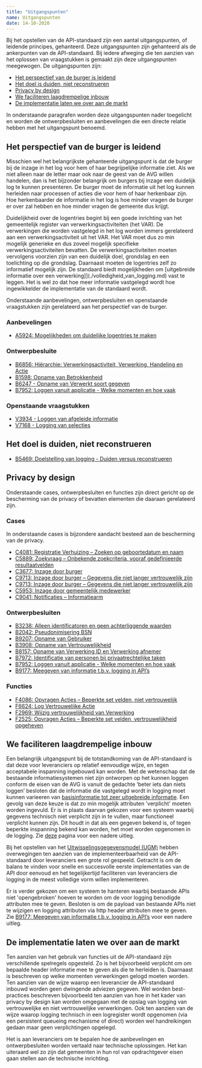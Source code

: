 ```yaml
---
title: "Uitgangspunten"
name: Uitgangspunten
date: 14-10-2020
---
```

Bij het opstellen van de API-standaard zijn een aantal uitgangspunten, of leidende principes, gehanteerd. Deze uitgangspunten zijn gehanteerd als de ankerpunten van de API-standaard. Bij iedere afweging die ten aanzien van het oplossen van vraagstukken is gemaakt zijn deze uitgangspunten meegewogen. De uitgangspunten zijn:

- [Het perspectief van de burger is leidend](https://github.com/VNG-Realisatie/gemma-verwerkingenlogging/blob/master/docs/_content/achtergronddocumentatie/uitgangspunten.md#het-perspectief-van-de-burger-is-leidend)
- [Het doel is duiden, niet reconstrueren](https://github.com/VNG-Realisatie/gemma-verwerkingenlogging/blob/master/docs/_content/achtergronddocumentatie/uitgangspunten.md#het-doel-is-duiden-niet-reconstrueren)
- [Privacy by design](https://github.com/VNG-Realisatie/gemma-verwerkingenlogging/blob/master/docs/_content/achtergronddocumentatie/uitgangspunten.md#privacy-by-design)
- [We faciliteren laagdrempelige inbouw](https://github.com/VNG-Realisatie/gemma-verwerkingenlogging/blob/master/docs/_content/achtergronddocumentatie/uitgangspunten.md#we-faciliteren-laagdrempelige-inbouw)
- [De implementatie laten we over aan de markt](https://github.com/VNG-Realisatie/gemma-verwerkingenlogging/blob/master/docs/_content/achtergronddocumentatie/uitgangspunten.md#de-implementatie-laten-we-over-aan-de-markt)

In onderstaande paragrafen worden deze uitgangspunten nader toegelicht en worden de ontwerpbesluiten en aanbevelingen die een directe relatie hebben met het uitgangspunt benoemd.

## Het perspectief van de burger is leidend
Misschien wel het belangrijkste gehanteerde uitgangspunt is dat de burger bij de inzage in het log voor hem of haar begrijpelijke informatie ziet. Als we niet alleen naar de letter maar ook naar de geest van de AVG willen handelen, dan is het bijzonder belangrijk om burgers bij inzage een duidelijk log te kunnen presenteren. De burger moet de informatie uit het log kunnen herleiden naar processen of acties die voor hem of haar herkenbaar zijn. Hoe herkenbaarder de informatie in het log is hoe minder vragen de burger er over zal hebben en hoe minder vragen de gemeente dus krijgt. 

Duidelijkheid over de logentries begint bij een goede inrichting van het gemeentelijk register van verwerkingsactiviteiten (het VAR). De verwerkingen die worden vastgelegd in het log worden immers gerelateerd aan een verwerkingsactiviteit uit het VAR. Het VAR moet dus zo min mogelijk generieke en dus zoveel mogelijk specifieke verwerkingsactiviteiten bevatten. De verwerkingsactiviteiten moeten vervolgens voorzien zijn van een duidelijk doel, grondslag en een toelichting op die grondslag. Daarnaast moeten de logentries zelf zo informatief mogelijk zijn. De standaard biedt mogelijkheden om [uitgebreide informatie over een verwerking]](./volledigheid_van_logging.md) vast te leggen. Het is wel zo dat hoe meer informatie vastgelegd wordt hoe ingewikkelder de implementatie van de standaard wordt.

Onderstaande aanbevelingen, ontwerpbesluiten en openstaande vraagstukken zijn gerelateerd aan het perspectief van de burger.

### Aanbevelingen
- [A5924: Mogelijkheden om duidelijke logentries te maken](./ontwerp/artefacten/5924.md)

### Ontwerpbesluite
-	[B6856: Hiërarchie: Verwerkingsactiviteit, Verwerking, Handeling en Actie](./ontwerp/artefacten/6856.md)
- [B1598: Opname van Betrokkenheid](./ontwerp/artefacten/1598.md)
- [B6247 - Opname van Verwerkt soort gegeven](./ontwerp/artefacten/6247.md)
- [B7952: Loggen vanuit applicatie - Welke momenten en hoe vaak](./ontwerp/artefacten/7952.md)

### Openstaande vraagstukken
- [V3934 - Loggen van afgeleide informatie](./ontwerp/artefacten/3934.md)
- [V7168 - Logging van selecties](./ontwerp/artefacten/7168.md)

## Het doel is duiden, niet reconstrueren
- [B5469: Doelstelling van logging - Duiden versus reconstrueren](./ontwerp/artefacten/5469.md)

## Privacy by design
Onderstaande cases, ontwerpbesluiten en functies zijn direct gericht op de bescherming van de privacy of bevatten elementen die daaraan gerelateerd zijn.

### Cases
In onderstaande cases is bijzondere aandacht besteed aan de bescherming van de privacy.
- [C4081: Registratie Verhuizing – Zoeken op geboortedatum en naam](./ontwerp/artefacten/4081.md)
- [C5889: Zoekvraag – Onbekende zoekcriteria, vooraf gedefinieerde resultaatvelden](./ontwerp/artefacten/5889.md)
- [C3677: Inzage door burger](./ontwerp/artefacten/3677.md)
- [C9713: Inzage door burger – Gegevens die niet langer vertrouwelijk zijn](./ontwerp/artefacten/9713.md)
- [C9713: Inzage door burger – Gegevens die niet langer vertrouwelijk zijn](./ontwerp/artefacten/9713.md)
- [C5953: Inzage door gemeentelijk medewerker](./ontwerp/artefacten/5953.md)
- [C9041: Notificaties – Informatiearm](./ontwerp/artefacten/9041.md)

### Ontwerpbesluiten
- [B3238: Alleen identificatoren en geen achterliggende waarden](./ontwerp/artefacten/3238.md)
- [B2042: Pseudonimisering BSN](./ontwerp/artefacten/2042.md)
- [B9207: Opname van Gebruiker](./ontwerp/artefacten/9207.md)
- [B3908: Opname van Vertrouwelijkheid](./ontwerp/artefacten/3908.md)
- [B8157: Opname van Verwerking ID en Verwerking afnemer](./ontwerp/artefacten/8157.md)
- [B7972: Identificatie van personen bij privaatrechtelijke taken](./ontwerp/artefacten/7972.md)
- [B7952: Loggen vanuit applicatie - Welke momenten en hoe vaak](./ontwerp/artefacten/7952.md)
- [B9177: Meegeven van informatie t.b.v. logging in API’s](./ontwerp/artefacten/9177.md)

### Functies
- [F4086: Opvragen Acties – Beperkte set velden, niet vertrouwelijk](./ontwerp/artefacten/4086.md)
- [F6624: Log Vertrouwelijke Actie](./ontwerp/artefacten/6624.md)
- [F2969: Wijzig vertrouwelijkheid van Verwerking](./ontwerp/artefacten/2969.md)
- [F2525: Opvragen Acties – Beperkte set velden, vertrouwelijkheid opgeheven](./ontwerp/artefacten/2525.md)

## We faciliteren laagdrempelige inbouw
Een belangrijk uitgangspunt bij de totstandkoming van de API-standaard is dat deze voor leveranciers op relatief eenvoudige wijze, en tegen acceptabele inspanning ingebouwd kan worden. Met de wetenschap dat de bestaande informatiesystemen niet zijn ontworpen op het kunnen loggen conform de eisen van de AVG is vanuit de gedachte ‘beter iets dan niets loggen’ besloten dat de informatie die vastgelegd wordt in logging moet kunnen varieeren van [basisinformatie tot zeer uitgebreide informatie](./volledigheid_van_logging.md). Een gevolg van deze keuze is dat zo min mogelijk attributen 'verplicht' moeten worden ingevuld. Er is in plaats daarvan gekozen voor een systeem waarbij gegevens technisch niet verplicht zijn in te vullen, maar functioneel verplicht kunnen zijn. Dit houdt in dat als een gegeven bekend is, of tegen beperkte inspanning bekend kan worden, het moet worden opgenomen in de logging. Zie [deze](https://github.com/VNG-Realisatie/gemma-verwerkingenlogging/tree/master/docs/_content/gegevenswoordenboek#bijzondere-meta-attributen) pagina voor een nadere uitleg.

Bij het opstellen van het [Uitwisselingsgegevensmodel (UGM)](../../gegevensmodel/uitwisselingsgegevensmodel/readme.md) hebben overwegingen ten aanzien van de implementeerbaarheid van de API-standaard door leveranciers een grote rol gespeeld. Getracht is om de balans te vinden voor snelle en succesvolle eerste implementaties van de API door eenvoud en het tegelijkertijd faciliteren van leveranciers die logging in de meest volledige vorm willen implementeren. 

Er is verder gekozen om een systeem te hanteren waarbij bestaande APIs niet 'opengebroken' hoeven te worden om de voor logging benodigde attributen mee te geven. Besloten is om de payload van bestaande APIs niet te wijzigen en logging attributen via http header attributen mee te geven. Zie [B9177: Meegeven van informatie t.b.v. logging in API’s](./ontwerp/artefacten/9177.md) voor een nadere uitleg.

## De implementatie laten we over aan de markt
Ten aanzien van het gebruik van functies uit de API-standaard zijn verschillende spelregels opgesteld. Zo is het bijvoorbeeld verplicht om om bepaalde header informatie mee te geven als die te herleiden is. Daarnaast is beschreven op welke momenten verwerkingen gelogd moeten worden. Ten aanzien van de wijze waarop een leverancier de API-standaard inbouwd worden geen dwingende adviezen gegeven. Wel worden best-practices beschreven bijvoorbeeld ten aanzien van hoe in het kader van privacy by design kan worden omgegaan met de opslag van logging van vertrouwelijke en niet vertrouwelijke verwerkingen. Ook ten aanzien van de wijze waarop logging technisch in een logregister wordt opgenomen (via een persistent queueing mechanisme of direct) worden wel handreikingen gedaan maar geen verplichtingen opgelegd.

Het is aan leveranciers om te bepalen hoe de aanbevelingen en ontwerpbesluiten worden vertaald naar technische oplossingen. Het kan uiteraard wel zo zijn dat gemeenten in hun rol van opdrachtgever eisen gaan stellen aan de technische inrichting.


